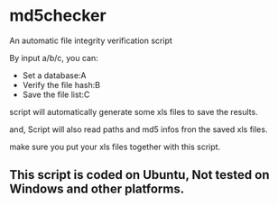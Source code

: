 # md5checker
An automatic file integrity verification script

By input a/b/c, you can:

- Set a database:A
- Verify the file hash:B
- Save the file list:C

script will automatically generate some xls files to save the results.

and, Script will also read paths and md5 infos fron the saved xls files.

make sure you put your xls files together with this script.

## This script is coded on Ubuntu, Not tested on Windows and other platforms.
